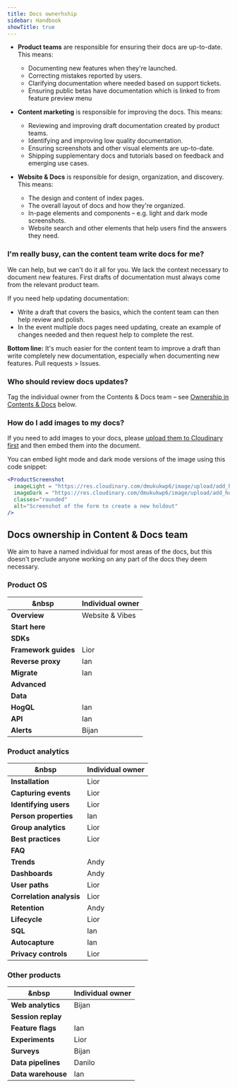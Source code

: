 ```yaml
---
title: Docs ownerhship
sidebar: Handbook
showTitle: true
---
```


- **Product teams** are responsible for ensuring their docs are up-to-date. This means:
  - Documenting new features when they're launched.
  - Correcting mistakes reported by users.
  - Clarifying documentation where needed based on support tickets.
  - Ensuring public betas have documentation which is linked to from feature preview menu

- **Content marketing** is responsible for improving the docs. This means:
  - Reviewing and improving draft documentation created by product teams.
  - Identifying and improving low quality documentation.
  - Ensuring screenshots and other visual elements are up-to-date.
  - Shipping supplementary docs and tutorials based on feedback and emerging use cases.

- **Website & Docs** is responsible for design, organization, and discovery. This means:
  - The design and content of index pages.
  - The overall layout of docs and how they're organized.
  - In-page elements and components – e.g. light and dark mode screenshots.
  - Website search and other elements that help users find the answers they need.

### I'm really busy, can the content team write docs for me?

We can help, but we can't do it all for you. We lack the context necessary to document new features. First drafts of documentation must always come from the relevant product team.

If you need help updating documentation:

- Write a draft that covers the basics, which the content team can then help review and polish.
- In the event multiple docs pages need updating, create an example of changes needed and then request help to complete the rest.

**Bottom line:** It's much easier for the content team to improve a draft than write completely new documentation, especially when documenting new features. Pull requests > Issues.

### Who should review docs updates?

Tag the individual owner from the Contents & Docs team – see [Ownership in Contents & Docs](#ownership-in-content--docs-team) below.

### How do I add images to my docs?

If you need to add images to your docs, please [upload them to Cloudinary first](/handbook/engineering/posthog-com/assets) and then embed them into the document. 

You can embed light mode and dark mode versions of the image using this code snippet:

```jsx
<ProductScreenshot
  imageLight = "https://res.cloudinary.com/dmukukwp6/image/upload/add_holdout_light_ce0827be42.png"
  imageDark = "https://res.cloudinary.com/dmukukwp6/image/upload/add_holdout_dark_cc687f7688.png"
  classes="rounded"
  alt="Screenshot of the form to create a new holdout"
/>
```

## Docs ownership in Content & Docs team

We aim to have a named individual for most areas of the docs, but this doesn't preclude anyone working on any part of the docs they deem necessary.

### Product OS

| &nbsp                           | **Individual owner** |
|---------------------------------|----------------------|
| **Overview**                    | Website & Vibes      |
| **Start here**                  |                      |
| **SDKs**                        |                      |
| **Framework guides**            | Lior                 |
| **Reverse proxy**               | Ian                  |
| **Migrate**                     | Ian                  |
| **Advanced**                    |                      |
| **Data**                        |                      |
| **HogQL**                       | Ian                  |
| **API**                         | Ian                  |
| **Alerts**                      | Bijan                |

### Product analytics

| &nbsp                           | **Individual owner** |
|---------------------------------|----------------------|
| **Installation**                | Lior                 |
| **Capturing events**            | Lior                 |
| **Identifying users**           | Lior                 |
| **Person properties**           | Ian                  |
| **Group analytics**             | Lior                 |
| **Best practices**              | Lior                 |
| **FAQ**                         |                      |
| **Trends**                      | Andy                 |
| **Dashboards**                  | Andy                 |
| **User paths**                  | Lior                 |
| **Correlation analysis**        | Lior                 |
| **Retention**                   | Andy                 |
| **Lifecycle**                    | Lior                 |
| **SQL**                         | Ian                  |
| **Autocapture**                 | Ian                  |
| **Privacy controls**            | Lior                 |

### Other products

| &nbsp                           | **Individual owner** |
|---------------------------------|----------------------|
| **Web analytics**               | Bijan                |
| **Session replay**              |                      |
| **Feature flags**               | Ian                  |
| **Experiments**                 | Lior                 |
| **Surveys**                     | Bijan                |
| **Data pipelines**              | Danilo               |
| **Data warehouse**              | Ian                  |